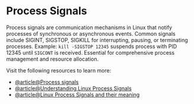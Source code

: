 # Process Signals

Process signals are communication mechanisms in Linux that notify processes of synchronous or asynchronous events. Common signals include SIGINT, SIGSTOP, SIGKILL for interrupting, pausing, or terminating processes. Example: `kill -SIGSTOP 12345` suspends process with PID 12345 until `SIGCONT` is received. Essential for comprehensive process management and resource allocation.

Visit the following resources to learn more:

- [@article@Process signals](https://linuxjourney.com/lesson/process-signals)
- [@article@Understanding Linux Process Signals](https://www.ceos3c.com/linux/understanding-linux-process-signals-a-complete/)
- [@article@Linux Process Signals and their meaning](https://linux-audit.com/processes/linux-process-signals/)